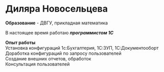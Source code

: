 # Диляра Новосельцева

**Образование** - ДВГУ, прикладная математика 

В настоящее время работаю ***программистом 1С*** 

**Опыт работы** \
Установка конфигураций 1с:Бухгалтерия, 1С:ЗУП, 1С:Документооборт \
Доработка конфигураций по запросу пользователей \
Создание внешних отчетов, обработок \
Консультация пользователей 
